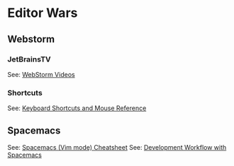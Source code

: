 # Editor Wars

## Webstorm
### JetBrainsTV
See: [WebStorm Videos](https://www.youtube.com/playlist?list=PLQ176FUIyIUYnLuYVKM6JhVd6ukPgzdW7)
### Shortcuts
See: [Keyboard Shortcuts and Mouse Reference](https://www.jetbrains.com/help/webstorm/2017.1/keyboard-shortcuts-and-mouse-reference.html?search=shortcut)
## Spacemacs
See: [Spacemacs (Vim mode) Cheatsheet](https://simpletutorials.com/c/3036/Spacemacs+%28Vim+mode%29+Cheatsheet)
See: [Development Workflow with Spacemacs](https://www.youtube.com/watch?v=k5X2Hb3tc2s)